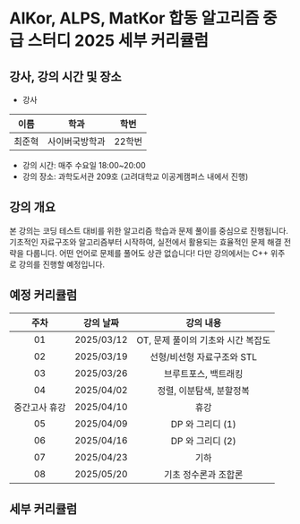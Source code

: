 # AlKor, ALPS, MatKor 합동 알고리즘 중급 스터디 2025 세부 커리큘럼 

## 강사, 강의 시간 및 장소

* 강사

| 이름 | 학과 | 학번 |  
| :---: | :---------: | :---: |
| 최준혁 | 사이버국방학과 | 22학번 |

* 강의 시간: 매주 수요일 18:00~20:00
* 강의 장소: 과학도서관 209호 (고려대학교 이공계캠퍼스 내에서 진행)

## 강의 개요
본 강의는 코딩 테스트 대비를 위한 알고리즘 학습과 문제 풀이를 중심으로 진행됩니다. 기초적인 자료구조와 알고리즘부터 시작하여, 실전에서 활용되는 효율적인 문제 해결 전략을 다룹니다. 어떤 언어로 문제를 풀어도 상관 없습니다! 다만 강의에서는 C++ 위주로 강의를 진행할 예정입니다.

## 예정 커리큘럼

| 주차 | 강의 날짜 |              강의 내용                |
| :--: | :------: |:--------------------------------------------: | 
| 01 | 2025/03/12 | OT, 문제 풀이의 기초와 시간 복잡도 |
| 02 | 2025/03/19 | 선형/비선형 자료구조와 STL |  |
| 03 | 2025/03/26 | 브루트포스, 백트래킹 |  |
| 04 | 2025/04/02 | 정렬, 이분탐색, 분할정복 |  |
| 중간고사 휴강 | 2025/04/10 | 휴강 |  |
| 05 | 2025/04/09 | DP 와 그리디 (1) |  |
| 06 | 2025/04/16 | DP 와 그리디 (2) |  |
| 07 | 2025/04/23 | 기하   |  |
| 08 | 2025/05/20 | 기초 정수론과 조합론  |  |


## 세부 커리큘럼


